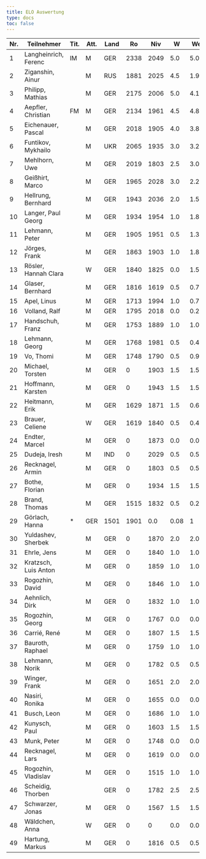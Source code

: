 ```yaml
---
title: ELO Auswertung
type: docs
toc: false
---
```


| Nr. | Teilnehmer           | Tit. | Att. | Land | Ro   | Niv  | W    | We   | n    | Rp   | Rn       | Diff./K   |
| --- | -------------------- | ---- | ---- | ---- | ---- | ---- | ---- | ---- | ---- | ---- | -------- | --------- |
| 1   | Langheinrich, Ferenc | IM   | M    | GER  | 2338 | 2049 | 5.0  | 5.00 | 6    | 2322 | 2338     | + 0.00/1  |
| 2   | Ziganshin, Ainur     |      | M    | RUS  | 1881 | 2025 | 4.5  | 1.91 | 6    | 2218 | 1985     | +103.60/4 |
| 3   | Philipp, Mathias     |      | M    | GER  | 2175 | 2006 | 5.0  | 4.17 | 6    | 2279 | 2192     | +16.60/2  |
| 4   | Aepfler, Christian   | FM   | M    | GER  | 2134 | 1961 | 4.5  | 4.86 | 7    | 2063 | 2127     | - 7.20/2  |
| 5   | Eichenauer, Pascal   |      | M    | GER  | 2018 | 1905 | 4.0  | 3.84 | 6    | 2030 | 2021     | + 3.20/2  |
| 6   | Funtikov, Mykhailo   |      | M    | UKR  | 2065 | 1935 | 3.0  | 3.28 | 5    | 2007 | 2060     | - 5.60/2  |
| 7   | Mehlhorn, Uwe        |      | M    | GER  | 2019 | 1803 | 2.5  | 3.03 | 4    | 1898 | 2009     | -10.60/2  |
| 8   | Geißhirt, Marco      |      | M    | GER  | 1965 | 2028 | 3.0  | 2.20 | 5    | 2100 | 1981     | +16.00/2  |
| 9   | Hellrung, Bernhard   |      | M    | GER  | 1943 | 2036 | 2.0  | 1.52 | 4    | 2036 | 1953     | + 9.60/2  |
| 10  | Langer, Paul Georg   |      | M    | GER  | 1934 | 1954 | 1.0  | 1.86 | 4    | 1761 | 1900     | -34.40/4  |
| 11  | Lehmann, Peter       |      | M    | GER  | 1905 | 1951 | 0.5  | 1.33 | 3    | 1678 | 1872     | -33.20/4  |
| 12  | Jörges, Frank        |      | M    | GER  | 1863 | 1903 | 1.0  | 1.87 | 4    | 1710 | 1846     | -17.40/2  |
| 13  | Rösler, Hannah Clara |      | W    | GER  | 1840 | 1825 | 0.0  | 1.54 | 3    | 1148 | 1810     | -30.80/2  |
| 14  | Glaser, Bernhard     |      | M    | GER  | 1816 | 1619 | 0.5  | 0.75 | 1    | 1619 | 1811     | - 5.00/2  |
| 15  | Apel, Linus          |      | M    | GER  | 1713 | 1994 | 1.0  | 0.71 | 4    | 1801 | 1725     | +11.60/4  |
| 16  | Volland, Ralf        |      | M    | GER  | 1795 | 2018 | 0.0  | 0.22 | 1    | 1341 | 1791     | - 4.40/2  |
| 17  | Handschuh, Franz     |      | M    | GER  | 1753 | 1889 | 1.0  | 1.06 | 3    | 1764 | 1751     | - 2.40/4  |
| 18  | Lehmann, Georg       |      | M    | GER  | 1768 | 1981 | 0.5  | 0.46 | 2    | 1788 | 1769     | + 0.80/2  |
| 19  | Vo, Thomi            |      | M    | GER  | 1748 | 1790 | 0.5  | 0.92 | 2    | 1597 | 1732     | -16.80/4  |
| 20  | Michael, Torsten     |      | M    | GER  | 0    | 1903 | 1.5  | 1.50 | 3    | 1903 | 1903     | + 0.00/0  |
| 21  | Hoffmann, Karsten    |      | M    | GER  | 0    | 1943 | 1.5  | 1.50 | 4    | 1856 | 1856     | + 0.00/0  |
| 22  | Heitmann, Erik       |      | M    | GER  | 1629 | 1871 | 1.5  | 0.65 | 3    | 1871 | 1663     | +34.00/4  |
| 23  | Brauer, Celiene      |      | W    | GER  | 1619 | 1840 | 0.5  | 0.45 | 2    | 1647 | 1621     | + 2.00/4  |
| 24  | Endter, Marcel       |      | M    | GER  | 0    | 1873 | 0.0  | 0.00 | 2    | 1196 | 1196     | + 0.00/0  |
| 25  | Dudeja, Iresh        |      | M    | IND  | 0    | 2029 | 0.5  | 0.50 | 3    | 1756 | 1756     | + 0.00/0  |
| 26  | Recknagel, Armin     |      | M    | GER  | 0    | 1803 | 0.5  | 0.50 | 3    | 1530 | 1530     | + 0.00/0  |
| 27  | Bothe, Florian       |      | M    | GER  | 0    | 1934 | 1.5  | 1.50 | 4    | 1847 | 1847     | + 0.00/0  |
| 28  | Brand, Thomas        |      | M    | GER  | 1515 | 1832 | 0.5  | 0.29 | 2    | 1639 | 1523     | + 8.40/4  |
| 29  | Görlach, Hanna       | \*   | GER  | 1501 | 1901 | 0.0  | 0.08 | 1    | 1224 | 1498 | - 3.20/4 |
| 30  | Yuldashev, Sherbek   |      | M    | GER  | 0    | 1870 | 2.0  | 2.00 | 5    | 1798 | 1798     | + 0.00/0  |
| 31  | Ehrle, Jens          |      | M    | GER  | 0    | 1840 | 1.0  | 1.00 | 4    | 1647 | 1647     | + 0.00/0  |
| 32  | Kratzsch, Luis Anton |      | M    | GER  | 0    | 1859 | 1.0  | 1.00 | 5    | 1619 | 1619     | + 0.00/0  |
| 33  | Rogozhin, David      |      | M    | GER  | 0    | 1846 | 1.0  | 1.00 | 2    | 1846 | 1846     | + 0.00/0  |
| 34  | Aehnlich, Dirk       |      | M    | GER  | 0    | 1832 | 1.0  | 1.00 | 3    | 1707 | 1707     | + 0.00/0  |
| 35  | Rogozhin, Georg      |      | M    | GER  | 0    | 1767 | 0.0  | 0.00 | 2    | 1090 | 1090     | + 0.00/0  |
| 36  | Carrié, René         |      | M    | GER  | 0    | 1807 | 1.5  | 1.50 | 4    | 1720 | 1720     | + 0.00/0  |
| 37  | Bauroth, Raphael     |      | M    | GER  | 0    | 1759 | 1.0  | 1.00 | 4    | 1566 | 1566     | + 0.00/0  |
| 38  | Lehmann, Norik       |      | M    | GER  | 0    | 1782 | 0.5  | 0.50 | 2    | 1589 | 1589     | + 0.00/0  |
| 39  | Winger, Frank        |      | M    | GER  | 0    | 1651 | 2.0  | 2.00 | 5    | 1579 | 1579     | + 0.00/0  |
| 40  | Nasiri, Ronika       |      | M    | GER  | 0    | 1655 | 0.0  | 0.00 | 2    | 978  | 978      | + 0.00/0  |
| 41  | Busch, Leon          |      | M    | GER  | 0    | 1686 | 1.0  | 1.00 | 2    | 1686 | 1686     | + 0.00/0  |
| 42  | Kunysch, Paul        |      | M    | GER  | 0    | 1603 | 1.5  | 1.50 | 4    | 1516 | 1516     | + 0.00/0  |
| 43  | Munk, Peter          |      | M    | GER  | 0    | 1748 | 0.0  | 0.00 | 1    | 1071 | 1071     | + 0.00/0  |
| 44  | Recknagel, Lars      |      | M    | GER  | 0    | 1619 | 0.0  | 0.00 | 1    | 942  | 942      | + 0.00/0  |
| 45  | Rogozhin, Vladislav  |      | M    | GER  | 0    | 1515 | 1.0  | 1.00 | 1    | 1528 | 1528     | + 0.00/0  |
| 46  | Scheidig, Thorben    |      |      | GER  | 0    | 1782 | 2.5  | 2.50 | 4    | 1795 | 1795     | + 0.00/0  |
| 47  | Schwarzer, Jonas     |      | M    | GER  | 0    | 1567 | 1.5  | 1.50 | 2    | 1580 | 1580     | + 0.00/0  |
| 48  | Wäldchen, Anna       |      | W    | GER  | 0    | 0    | 0.0  | 0.00 | 0    | 0    | 0        | + 0.00/0  |
| 49  | Hartung, Markus      |      | M    | GER  | 0    | 1816 | 0.5  | 0.50 | 1    | 1816 | 1816     | + 0.00/0  |
